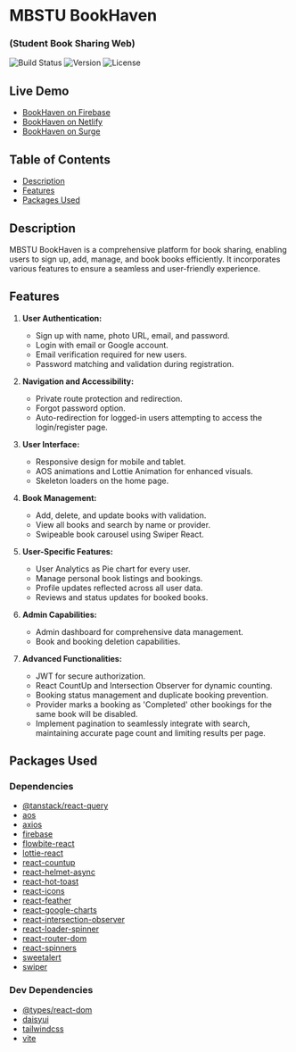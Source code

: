 # MBSTU BookHaven 
### (Student Book Sharing Web)

![Build Status](https://img.shields.io/badge/build-passing-brightgreen)
![Version](https://img.shields.io/badge/version-1.0.0-blue)
![License](https://img.shields.io/badge/license-MIT-green)

## Live Demo

- [BookHaven on Firebase](https://bookshare-c1817.web.app)
- [BookHaven on Netlify](https://bookhaven1.netlify.app)
- [BookHaven on Surge](https://open-rest.surge.sh)

## Table of Contents

- [Description](#description)
- [Features](#features)
- [Packages Used](#packages-used)

## Description

MBSTU BookHaven is a comprehensive platform for book sharing, enabling users to sign up, add, manage, and book books efficiently. It incorporates various features to ensure a seamless and user-friendly experience.

## Features

1. **User Authentication:**

   - Sign up with name, photo URL, email, and password.
   - Login with email or Google account.
   - Email verification required for new users.
   - Password matching and validation during registration.

2. **Navigation and Accessibility:**

   - Private route protection and redirection.
   - Forgot password option.
   - Auto-redirection for logged-in users attempting to access the login/register page.

3. **User Interface:**

   - Responsive design for mobile and tablet.
   - AOS animations and Lottie Animation for enhanced visuals.
   - Skeleton loaders on the home page.

4. **Book Management:**

   - Add, delete, and update books with validation.
   - View all books and search by name or provider.
   - Swipeable book carousel using Swiper React.

5. **User-Specific Features:**

   - User Analytics as Pie chart for every user.
   - Manage personal book listings and bookings.
   - Profile updates reflected across all user data.
   - Reviews and status updates for booked books.

6. **Admin Capabilities:**

   - Admin dashboard for comprehensive data management.
   - Book and booking deletion capabilities.

7. **Advanced Functionalities:**
   - JWT for secure authorization.
   - React CountUp and Intersection Observer for dynamic counting.
   - Booking status management and duplicate booking prevention.
   - Provider marks a booking as 'Completed' other bookings for the same book will be disabled.
   - Implement pagination to seamlessly integrate with search, maintaining accurate page count and limiting results per page.

## Packages Used

### Dependencies

- [@tanstack/react-query](https://www.npmjs.com/package/@tanstack/react-query)
- [aos](https://www.npmjs.com/package/aos)
- [axios](https://www.npmjs.com/package/axios)
- [firebase](https://www.npmjs.com/package/firebase)
- [flowbite-react](https://www.npmjs.com/package/flowbite-react)
- [lottie-react](https://www.npmjs.com/package/lottie-react)
- [react-countup](https://www.npmjs.com/package/react-countup)
- [react-helmet-async](https://www.npmjs.com/package/react-helmet-async)
- [react-hot-toast](https://www.npmjs.com/package/react-hot-toast)
- [react-icons](https://www.npmjs.com/package/react-icons)
- [react-feather](https://www.npmjs.com/package/react-feather)
- [react-google-charts](https://www.react-google-charts.com/)
- [react-intersection-observer](https://www.npmjs.com/package/react-intersection-observer)
- [react-loader-spinner](https://www.npmjs.com/package/react-loader-spinner)
- [react-router-dom](https://www.npmjs.com/package/react-router-dom)
- [react-spinners](https://www.npmjs.com/package/react-spinners)
- [sweetalert](https://www.npmjs.com/package/sweetalert)
- [swiper](https://www.npmjs.com/package/swiper)

### Dev Dependencies

- [@types/react-dom](https://www.npmjs.com/package/@types/react-dom)
- [daisyui](https://daisyui.com/docs/install)
- [tailwindcss](https://tailwindcss.com/docs/guides/vite)
- [vite](https://www.npmjs.com/package/vite)
